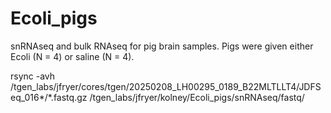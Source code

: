 # Ecoli_pigs
snRNAseq and bulk RNAseq for pig brain samples. Pigs were given either Ecoli (N = 4) or saline (N = 4). 

rsync -avh /tgen_labs/jfryer/cores/tgen/20250208_LH00295_0189_B22MLTLLT4/JDFSeq_016*/*.fastq.gz /tgen_labs/jfryer/kolney/Ecoli_pigs/snRNAseq/fastq/